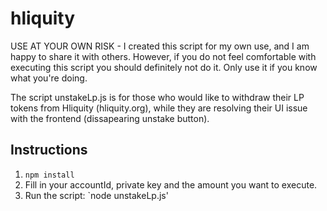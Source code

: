 # hliquity

USE AT YOUR OWN RISK - I created this script for my own use, and I am happy to share it with others. However, if you do not feel comfortable with executing this script you should definitely not do it. Only use it if you know what you're doing.

The script unstakeLp.js is for those who would like to withdraw their LP tokens from Hliquity (hliquity.org), while they are resolving their UI issue with the frontend (dissapearing unstake button).

## Instructions
1. `npm install`
2. Fill in your accountId, private key and the amount you want to execute.
2. Run the script: `node unstakeLp.js'